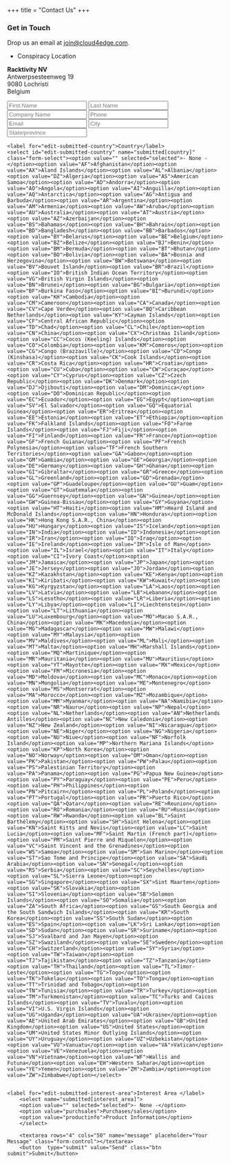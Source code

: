 +++
title = "Contact Us"
+++


### Get in Touch
Drop us an email at join@cloud4edge.com.
<div class="office col-md-4">

* Conspiracy Location

**Racktivity NV**<br>
Antwerpsesteenweg 19
<br>
9080 Lochristi
<br>
Belgium
<br>
</div>



<form id="contact-form" action="//formspree.io/magedf@codescalers.com" method="POST" class="col-md-7 nopadding">
<!-- <form id="contact-form" action="//formspree.io/info@openvstorage.com" method="POST" class="col-md-7 nopadding"> -->
    <input type="hidden" name="_next" value="/thanks" />
    <input type="hidden" name="_subject" value="Message from Open vStorage wesbite" />
    <input type="text" name="_gotcha" style="display:none" />
    <input type="text" name="name" placeholder="First Name" class="form-control" required>
    <input type="text" name="name" placeholder="Last Name" class="form-control" required>
    <input type="text" name="_replyto" placeholder="Company Name" class="form-control" required>
    <input type="text" name="name" placeholder="Phone" class="form-control" required>
    <input type="email" name="_replyto" placeholder="Email" class="form-control" required>
    <input type="text" name="name" placeholder="City" class="form-control" required>
    <input type="text" name="_replyto" placeholder="State/province" class="form-control" required>

    

	<label for="edit-submitted-country">Country</label>
	<select id="edit-submitted-country" name="submitted[country]" class="form-select"><option value="" selected="selected">- None -</option><option value="AF">Afghanistan</option><option value="AX">Aland Islands</option><option value="AL">Albania</option><option value="DZ">Algeria</option><option value="AS">American Samoa</option><option value="AD">Andorra</option><option value="AO">Angola</option><option value="AI">Anguilla</option><option value="AQ">Antarctica</option><option value="AG">Antigua and Barbuda</option><option value="AR">Argentina</option><option value="AM">Armenia</option><option value="AW">Aruba</option><option value="AU">Australia</option><option value="AT">Austria</option><option value="AZ">Azerbaijan</option><option value="BS">Bahamas</option><option value="BH">Bahrain</option><option value="BD">Bangladesh</option><option value="BB">Barbados</option><option value="BY">Belarus</option><option value="BE">Belgium</option><option value="BZ">Belize</option><option value="BJ">Benin</option><option value="BM">Bermuda</option><option value="BT">Bhutan</option><option value="BO">Bolivia</option><option value="BA">Bosnia and Herzegovina</option><option value="BW">Botswana</option><option value="BV">Bouvet Island</option><option value="BR">Brazil</option><option value="IO">British Indian Ocean Territory</option><option value="VG">British Virgin Islands</option><option value="BN">Brunei</option><option value="BG">Bulgaria</option><option value="BF">Burkina Faso</option><option value="BI">Burundi</option><option value="KH">Cambodia</option><option value="CM">Cameroon</option><option value="CA">Canada</option><option value="CV">Cape Verde</option><option value="BQ">Caribbean Netherlands</option><option value="KY">Cayman Islands</option><option value="CF">Central African Republic</option><option value="TD">Chad</option><option value="CL">Chile</option><option value="CN">China</option><option value="CX">Christmas Island</option><option value="CC">Cocos (Keeling) Islands</option><option value="CO">Colombia</option><option value="KM">Comoros</option><option value="CG">Congo (Brazzaville)</option><option value="CD">Congo (Kinshasa)</option><option value="CK">Cook Islands</option><option value="CR">Costa Rica</option><option value="HR">Croatia</option><option value="CU">Cuba</option><option value="CW">Curaçao</option><option value="CY">Cyprus</option><option value="CZ">Czech Republic</option><option value="DK">Denmark</option><option value="DJ">Djibouti</option><option value="DM">Dominica</option><option value="DO">Dominican Republic</option><option value="EC">Ecuador</option><option value="EG">Egypt</option><option value="SV">El Salvador</option><option value="GQ">Equatorial Guinea</option><option value="ER">Eritrea</option><option value="EE">Estonia</option><option value="ET">Ethiopia</option><option value="FK">Falkland Islands</option><option value="FO">Faroe Islands</option><option value="FJ">Fiji</option><option value="FI">Finland</option><option value="FR">France</option><option value="GF">French Guiana</option><option value="PF">French Polynesia</option><option value="TF">French Southern Territories</option><option value="GA">Gabon</option><option value="GM">Gambia</option><option value="GE">Georgia</option><option value="DE">Germany</option><option value="GH">Ghana</option><option value="GI">Gibraltar</option><option value="GR">Greece</option><option value="GL">Greenland</option><option value="GD">Grenada</option><option value="GP">Guadeloupe</option><option value="GU">Guam</option><option value="GT">Guatemala</option><option value="GG">Guernsey</option><option value="GN">Guinea</option><option value="GW">Guinea-Bissau</option><option value="GY">Guyana</option><option value="HT">Haiti</option><option value="HM">Heard Island and McDonald Islands</option><option value="HN">Honduras</option><option value="HK">Hong Kong S.A.R., China</option><option value="HU">Hungary</option><option value="IS">Iceland</option><option value="IN">India</option><option value="ID">Indonesia</option><option value="IR">Iran</option><option value="IQ">Iraq</option><option value="IE">Ireland</option><option value="IM">Isle of Man</option><option value="IL">Israel</option><option value="IT">Italy</option><option value="CI">Ivory Coast</option><option value="JM">Jamaica</option><option value="JP">Japan</option><option value="JE">Jersey</option><option value="JO">Jordan</option><option value="KZ">Kazakhstan</option><option value="KE">Kenya</option><option value="KI">Kiribati</option><option value="KW">Kuwait</option><option value="KG">Kyrgyzstan</option><option value="LA">Laos</option><option value="LV">Latvia</option><option value="LB">Lebanon</option><option value="LS">Lesotho</option><option value="LR">Liberia</option><option value="LY">Libya</option><option value="LI">Liechtenstein</option><option value="LT">Lithuania</option><option value="LU">Luxembourg</option><option value="MO">Macao S.A.R., China</option><option value="MK">Macedonia</option><option value="MG">Madagascar</option><option value="MW">Malawi</option><option value="MY">Malaysia</option><option value="MV">Maldives</option><option value="ML">Mali</option><option value="MT">Malta</option><option value="MH">Marshall Islands</option><option value="MQ">Martinique</option><option value="MR">Mauritania</option><option value="MU">Mauritius</option><option value="YT">Mayotte</option><option value="MX">Mexico</option><option value="FM">Micronesia</option><option value="MD">Moldova</option><option value="MC">Monaco</option><option value="MN">Mongolia</option><option value="ME">Montenegro</option><option value="MS">Montserrat</option><option value="MA">Morocco</option><option value="MZ">Mozambique</option><option value="MM">Myanmar</option><option value="NA">Namibia</option><option value="NR">Nauru</option><option value="NP">Nepal</option><option value="NL">Netherlands</option><option value="AN">Netherlands Antilles</option><option value="NC">New Caledonia</option><option value="NZ">New Zealand</option><option value="NI">Nicaragua</option><option value="NE">Niger</option><option value="NG">Nigeria</option><option value="NU">Niue</option><option value="NF">Norfolk Island</option><option value="MP">Northern Mariana Islands</option><option value="KP">North Korea</option><option value="NO">Norway</option><option value="OM">Oman</option><option value="PK">Pakistan</option><option value="PW">Palau</option><option value="PS">Palestinian Territory</option><option value="PA">Panama</option><option value="PG">Papua New Guinea</option><option value="PY">Paraguay</option><option value="PE">Peru</option><option value="PH">Philippines</option><option value="PN">Pitcairn</option><option value="PL">Poland</option><option value="PT">Portugal</option><option value="PR">Puerto Rico</option><option value="QA">Qatar</option><option value="RE">Reunion</option><option value="RO">Romania</option><option value="RU">Russia</option><option value="RW">Rwanda</option><option value="BL">Saint Barthélemy</option><option value="SH">Saint Helena</option><option value="KN">Saint Kitts and Nevis</option><option value="LC">Saint Lucia</option><option value="MF">Saint Martin (French part)</option><option value="PM">Saint Pierre and Miquelon</option><option value="VC">Saint Vincent and the Grenadines</option><option value="WS">Samoa</option><option value="SM">San Marino</option><option value="ST">Sao Tome and Principe</option><option value="SA">Saudi Arabia</option><option value="SN">Senegal</option><option value="RS">Serbia</option><option value="SC">Seychelles</option><option value="SL">Sierra Leone</option><option value="SG">Singapore</option><option value="SX">Sint Maarten</option><option value="SK">Slovakia</option><option value="SI">Slovenia</option><option value="SB">Solomon Islands</option><option value="SO">Somalia</option><option value="ZA">South Africa</option><option value="GS">South Georgia and the South Sandwich Islands</option><option value="KR">South Korea</option><option value="SS">South Sudan</option><option value="ES">Spain</option><option value="LK">Sri Lanka</option><option value="SD">Sudan</option><option value="SR">Suriname</option><option value="SJ">Svalbard and Jan Mayen</option><option value="SZ">Swaziland</option><option value="SE">Sweden</option><option value="CH">Switzerland</option><option value="SY">Syria</option><option value="TW">Taiwan</option><option value="TJ">Tajikistan</option><option value="TZ">Tanzania</option><option value="TH">Thailand</option><option value="TL">Timor-Leste</option><option value="TG">Togo</option><option value="TK">Tokelau</option><option value="TO">Tonga</option><option value="TT">Trinidad and Tobago</option><option value="TN">Tunisia</option><option value="TR">Turkey</option><option value="TM">Turkmenistan</option><option value="TC">Turks and Caicos Islands</option><option value="TV">Tuvalu</option><option value="VI">U.S. Virgin Islands</option><option value="UG">Uganda</option><option value="UA">Ukraine</option><option value="AE">United Arab Emirates</option><option value="GB">United Kingdom</option><option value="US">United States</option><option value="UM">United States Minor Outlying Islands</option><option value="UY">Uruguay</option><option value="UZ">Uzbekistan</option><option value="VU">Vanuatu</option><option value="VA">Vatican</option><option value="VE">Venezuela</option><option value="VN">Vietnam</option><option value="WF">Wallis and Futuna</option><option value="EH">Western Sahara</option><option value="YE">Yemen</option><option value="ZM">Zambia</option><option value="ZW">Zimbabwe</option></select>


	<label for="edit-submitted-interest-area">Interest Area </label>
	    <select name="submitted[interest_area]">
	    <option value="" selected="selected">- None -</option>
	    <option value="purchsales">Purchases/sales</option>
	    <option value="productinfo">Product Information</option>
	    </select>

	    <textarea rows="4" cols="50" name="message" placeholder="Your Message" class="form-control"></textarea> 
	    <button  type="submit" value="Send" class="btn submit">Submit</button>
</form>